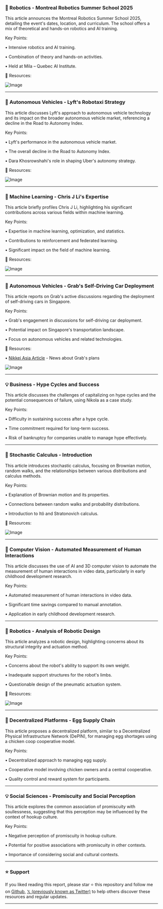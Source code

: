 ### 🤖 Robotics - Montreal Robotics Summer School 2025

This article announces the Montreal Robotics Summer School 2025, detailing the event's dates, location, and curriculum.  The school offers a mix of theoretical and hands-on robotics and AI training.

Key Points:

• Intensive robotics and AI training.

• Combination of theory and hands-on activities.

• Held at Mila – Quebec AI Institute.


🔗 Resources:

![Image](https://pbs.twimg.com/ext_tw_video_thumb/1893065774874480643/pu/img/Fcz93SE4CWosmJlt.jpg)


---

### 🚀 Autonomous Vehicles - Lyft's Robotaxi Strategy

This article discusses Lyft's approach to autonomous vehicle technology and its impact on the broader autonomous vehicle market, referencing a decline in the Road to Autonomy Index.

Key Points:

• Lyft's performance in the autonomous vehicle market.

• The overall decline in the Road to Autonomy Index.

• Dara Khosrowshahi's role in shaping Uber's autonomy strategy.


🔗 Resources:

![Image](https://pbs.twimg.com/media/Gke2AM8XIAE9Qnk?format=jpg&name=small)


---

### 🤖 Machine Learning - Chris J Li's Expertise

This article briefly profiles Chris J Li, highlighting his significant contributions across various fields within machine learning.

Key Points:

• Expertise in machine learning, optimization, and statistics.

• Contributions to reinforcement and federated learning.

• Significant impact on the field of machine learning.


🔗 Resources:

![Image](https://pbs.twimg.com/media/GkdE-7OW8AA9o1q?format=jpg&name=small)


---

### 🚀 Autonomous Vehicles - Grab's Self-Driving Car Deployment

This article reports on Grab's active discussions regarding the deployment of self-driving cars in Singapore.

Key Points:

• Grab's engagement in discussions for self-driving car deployment.

• Potential impact on Singapore's transportation landscape.

• Focus on autonomous vehicles and related technologies.


🔗 Resources:

• [Nikkei Asia Article](https://asia.nikkei.com/Business/Transportation/Singapore-s-Grab-in-active-discussions-to-deploy-self-driving-cars) -  News about Grab's plans

![Image](https://pbs.twimg.com/media/GkeTp5HXsAAvrbB?format=jpg&name=small)


---

### 💡 Business - Hype Cycles and Success

This article discusses the challenges of capitalizing on hype cycles and the potential consequences of failure, using Nikola as a case study.

Key Points:

• Difficulty in sustaining success after a hype cycle.

• Time commitment required for long-term success.

• Risk of bankruptcy for companies unable to manage hype effectively.


---

### 🤖 Stochastic Calculus - Introduction

This article introduces stochastic calculus, focusing on Brownian motion, random walks, and the relationships between various distributions and calculus methods.

Key Points:

• Explanation of Brownian motion and its properties.

• Connections between random walks and probability distributions.

• Introduction to Itô and Stratonovich calculus.


🔗 Resources:

![Image](https://pbs.twimg.com/tweet_video_thumb/GkbiC6aXMAAMt5e.jpg)


---

### 🤖 Computer Vision - Automated Measurement of Human Interactions

This article discusses the use of AI and 3D computer vision to automate the measurement of human interactions in video data, particularly in early childhood development research.

Key Points:

• Automated measurement of human interactions in video data.

• Significant time savings compared to manual annotation.

• Application in early childhood development research.


---

### 🤖 Robotics -  Analysis of Robotic Design

This article analyzes a robotic design, highlighting concerns about its structural integrity and actuation method.

Key Points:

• Concerns about the robot's ability to support its own weight.

• Inadequate support structures for the robot's limbs.

• Questionable design of the pneumatic actuation system.


🔗 Resources:

![Image](https://pbs.twimg.com/media/GkUyj89agAA6-ft?format=jpg&name=small)


---

### 🚀 Decentralized Platforms - Egg Supply Chain

This article proposes a decentralized platform, similar to a Decentralized Physical Infrastructure Network (DePIN), for managing egg shortages using a chicken coop cooperative model.

Key Points:

• Decentralized approach to managing egg supply.

• Cooperative model involving chicken owners and a central cooperative.

• Quality control and reward system for participants.


---

### 💡 Social Sciences -  Promiscuity and Social Perception

This article explores the common association of promiscuity with soullessness, suggesting that this perception may be influenced by the context of hookup culture.

Key Points:

• Negative perception of promiscuity in hookup culture.

• Potential for positive associations with promiscuity in other contexts.

• Importance of considering social and cultural contexts.


---

### ⭐️ Support

If you liked reading this report, please star ⭐️ this repository and follow me on [Github](https://github.com/Drix10), [𝕏 (previously known as Twitter)](https://x.com/DRIX_10_) to help others discover these resources and regular updates.

---